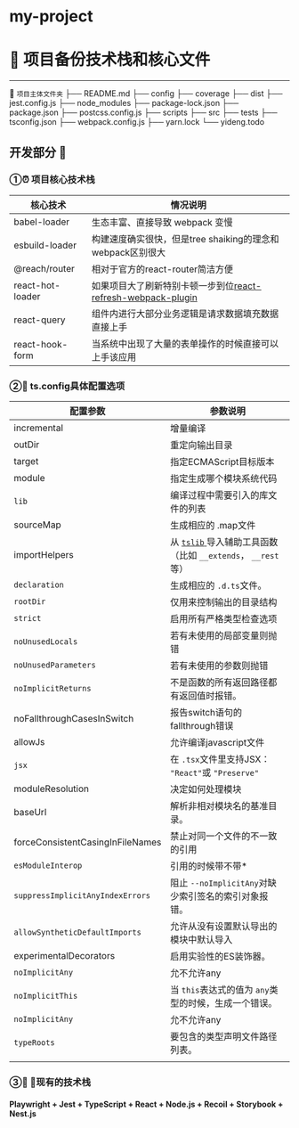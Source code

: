 # my-project
# 🚀 项目备份技术栈和核心文件

---

🛬 `项目主体文件夹`
├── README.md
├── config
├── coverage
├── dist
├── jest.config.js
├── node_modules
├── package-lock.json
├── package.json
├── postcss.config.js
├── scripts
├── src
├── tests
├── tsconfig.json
├── webpack.config.js
├── yarn.lock
└── yideng.todo

## 开发部分 👷

### ①⏰ 项目核心技术栈

| 核心技术         | 情况说明                                                     |
| ---------------- | ------------------------------------------------------------ |
| babel-loader     | 生态丰富、直接导致 webpack 变慢                              |
| esbuild-loader   | 构建速度确实很快，但是tree shaiking的理念和webpack区别很大   |
| @reach/router    | 相对于官方的react-router简洁方便                             |
| react-hot-loader | 如果项目大了刷新特别卡顿一步到位[react-refresh-webpack-plugin](https://github.com/pmmmwh/react-refresh-webpack-plugin) |
| react-query      | 组件内进行大部分业务逻辑是请求数据填充数据直接上手           |
| react-hook-form  | 当系统中出现了大量的表单操作的时候直接可以上手该应用         |

### ②🍌 ts.config具体配置选项

| 配置参数                         | 参数说明                                                     |
| -------------------------------- | ------------------------------------------------------------ |
| incremental                      | 增量编译                                                     |
| outDir                           | 重定向输出目录                                               |
| target                           | 指定ECMAScript目标版本                                       |
| module                           | 指定生成哪个模块系统代码                                     |
| `lib`                            | 编译过程中需要引入的库文件的列表                             |
| sourceMap                        | 生成相应的 .map文件                                          |
| importHelpers                    | 从 [`tslib` ](https://www.npmjs.com/package/tslib)导入辅助工具函数（比如 `__extends`， `__rest`等） |
| `declaration`                    | 生成相应的 `.d.ts`文件。                                     |
| `rootDir`                        | 仅用来控制输出的目录结构                                     |
| `strict`                         | 启用所有严格类型检查选项                                     |
| `noUnusedLocals`                 | 若有未使用的局部变量则抛错                                   |
| `noUnusedParameters`             | 若有未使用的参数则抛错                                       |
| `noImplicitReturns`              | 不是函数的所有返回路径都有返回值时报错。                     |
| noFallthroughCasesInSwitch       | 报告switch语句的fallthrough错误                              |
| allowJs                          | 允许编译javascript文件                                       |
| `jsx`                            | 在 `.tsx`文件里支持JSX： `"React"`或 `"Preserve"`            |
| moduleResolution                 | 决定如何处理模块                                             |
| baseUrl                          | 解析非相对模块名的基准目录。                                 |
| forceConsistentCasingInFileNames | 禁止对同一个文件的不一致的引用                               |
| `esModuleInterop`                | 引用的时候带不带*                                            |
| `suppressImplicitAnyIndexErrors` | 阻止 `--noImplicitAny`对缺少索引签名的索引对象报错。         |
| `allowSyntheticDefaultImports`   | 允许从没有设置默认导出的模块中默认导入                       |
| experimentalDecorators           | 启用实验性的ES装饰器。                                       |
| `noImplicitAny`                  | 允不允许any                                                  |
| `noImplicitThis`                 | 当 `this`表达式的值为 `any`类型的时候，生成一个错误。        |
| `noImplicitAny`                  | 允不允许any                                                  |
| `typeRoots`                      | 要包含的类型声明文件路径列表。                               |
|                                  |                                                              |

### ③🍌  👱现有的技术栈

#### Playwright + Jest + TypeScript + React  + Node.js + Recoil + Storybook + Nest.js
